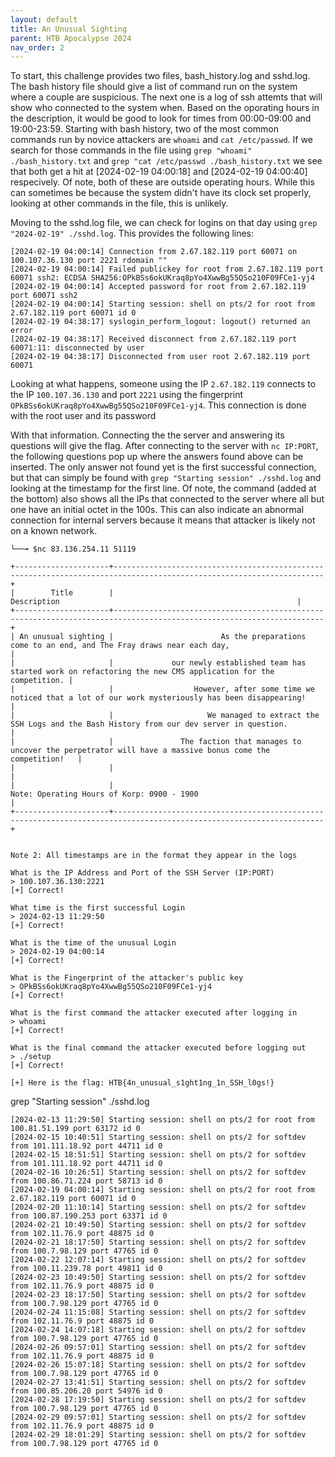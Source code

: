 ```yaml
---
layout: default
title: An Unusual Sighting
parent: HTB Apocalypse 2024
nav_order: 2
---
```


To start, this challenge provides two files, bash_history.log and sshd.log. The bash history file should give a list of command run on the system where a couple are suspicious. The next one is a log of ssh attemts that will show who connected to the system when. Based on the oporating hours in the description, it would be good to look for times from 00:00-09:00 and 19:00-23:59. Starting with bash history, two of the most common commands run by novice attackers are `whoami` and `cat /etc/passwd`. If we search for those commands in the file using `grep "whoami" ./bash_history.txt` and `grep "cat /etc/passwd ./bash_history.txt` we see that both get a hit at \[2024-02-19 04:00:18\] and \[2024-02-19 04:00:40\] respecively. Of note, both of these are outside operating hours. While this can sometimes be because the system didn't have its clock set properly, looking at other commands in the file, this is unlikely.

Moving to the sshd.log file, we can check for logins on that day using `grep "2024-02-19" ./sshd.log`. This provides the following lines:
```
[2024-02-19 04:00:14] Connection from 2.67.182.119 port 60071 on 100.107.36.130 port 2221 rdomain ""
[2024-02-19 04:00:14] Failed publickey for root from 2.67.182.119 port 60071 ssh2: ECDSA SHA256:OPkBSs6okUKraq8pYo4XwwBg55QSo210F09FCe1-yj4
[2024-02-19 04:00:14] Accepted password for root from 2.67.182.119 port 60071 ssh2
[2024-02-19 04:00:14] Starting session: shell on pts/2 for root from 2.67.182.119 port 60071 id 0
[2024-02-19 04:38:17] syslogin_perform_logout: logout() returned an error
[2024-02-19 04:38:17] Received disconnect from 2.67.182.119 port 60071:11: disconnected by user
[2024-02-19 04:38:17] Disconnected from user root 2.67.182.119 port 60071
```

Looking at what happens, someone using the IP `2.67.182.119` connects to the IP `100.107.36.130` and port `2221` using the fingerprint `OPkBSs6okUKraq8pYo4XwwBg55QSo210F09FCe1-yj4`. This connection is done with the root user and its password

With that information. Connecting the the server and answering its questions will give the flag. After connecting to the server with `nc IP:PORT`, the following questions pop up where the answers found above can be inserted. The only answer not found yet is the first successful connection, but that can simply be found with `grep "Starting session" ./sshd.log` and looking at the timestamp for the first line. Of note, the command (added at the bottom) also shows all the IPs that connected to the server where all but one have an initial octet in the 100s. This can also indicate an abnormal connection for internal servers because it means that attacker is likely not on a known network.

```
└──╼ $nc 83.136.254.11 51119

+---------------------+---------------------------------------------------------------------------------------------------------------------+
|        Title        |                                                     Description                                                     |
+---------------------+---------------------------------------------------------------------------------------------------------------------+
| An unusual sighting |                        As the preparations come to an end, and The Fray draws near each day,                        |
|                     |             our newly established team has started work on refactoring the new CMS application for the competition. |
|                     |                  However, after some time we noticed that a lot of our work mysteriously has been disappearing!     |
|                     |                     We managed to extract the SSH Logs and the Bash History from our dev server in question.        |
|                     |               The faction that manages to uncover the perpetrator will have a massive bonus come the competition!   |
|                     |                                                                                                                     |
|                     |                                            Note: Operating Hours of Korp: 0900 - 1900                               |
+---------------------+---------------------------------------------------------------------------------------------------------------------+


Note 2: All timestamps are in the format they appear in the logs

What is the IP Address and Port of the SSH Server (IP:PORT)
> 100.107.36.130:2221
[+] Correct!

What time is the first successful Login
> 2024-02-13 11:29:50
[+] Correct!

What is the time of the unusual Login
> 2024-02-19 04:00:14
[+] Correct!

What is the Fingerprint of the attacker's public key
> OPkBSs6okUKraq8pYo4XwwBg55QSo210F09FCe1-yj4
[+] Correct!

What is the first command the attacker executed after logging in
> whoami
[+] Correct!

What is the final command the attacker executed before logging out
> ./setup
[+] Correct!

[+] Here is the flag: HTB{4n_unusual_s1ght1ng_1n_SSH_l0gs!}
```

grep "Starting session" ./sshd.log
```
[2024-02-13 11:29:50] Starting session: shell on pts/2 for root from 100.81.51.199 port 63172 id 0
[2024-02-15 10:40:51] Starting session: shell on pts/2 for softdev from 101.111.18.92 port 44711 id 0
[2024-02-15 18:51:51] Starting session: shell on pts/2 for softdev from 101.111.18.92 port 44711 id 0
[2024-02-16 10:26:51] Starting session: shell on pts/2 for softdev from 100.86.71.224 port 58713 id 0
[2024-02-19 04:00:14] Starting session: shell on pts/2 for root from 2.67.182.119 port 60071 id 0
[2024-02-20 11:10:14] Starting session: shell on pts/2 for softdev from 100.87.190.253 port 63371 id 0
[2024-02-21 10:49:50] Starting session: shell on pts/2 for softdev from 102.11.76.9 port 48875 id 0
[2024-02-21 18:17:50] Starting session: shell on pts/2 for softdev from 100.7.98.129 port 47765 id 0
[2024-02-22 12:07:14] Starting session: shell on pts/2 for softdev from 100.11.239.78 port 49811 id 0
[2024-02-23 10:49:50] Starting session: shell on pts/2 for softdev from 102.11.76.9 port 48875 id 0
[2024-02-23 18:17:50] Starting session: shell on pts/2 for softdev from 100.7.98.129 port 47765 id 0
[2024-02-24 11:15:08] Starting session: shell on pts/2 for softdev from 102.11.76.9 port 48875 id 0
[2024-02-24 14:07:18] Starting session: shell on pts/2 for softdev from 100.7.98.129 port 47765 id 0
[2024-02-26 09:57:01] Starting session: shell on pts/2 for softdev from 102.11.76.9 port 48875 id 0
[2024-02-26 15:07:18] Starting session: shell on pts/2 for softdev from 100.7.98.129 port 47765 id 0
[2024-02-27 13:41:51] Starting session: shell on pts/2 for softdev from 100.85.206.20 port 54976 id 0
[2024-02-28 17:19:50] Starting session: shell on pts/2 for softdev from 100.7.98.129 port 47765 id 0
[2024-02-29 09:57:01] Starting session: shell on pts/2 for softdev from 102.11.76.9 port 48875 id 0
[2024-02-29 18:01:29] Starting session: shell on pts/2 for softdev from 100.7.98.129 port 47765 id 0
```